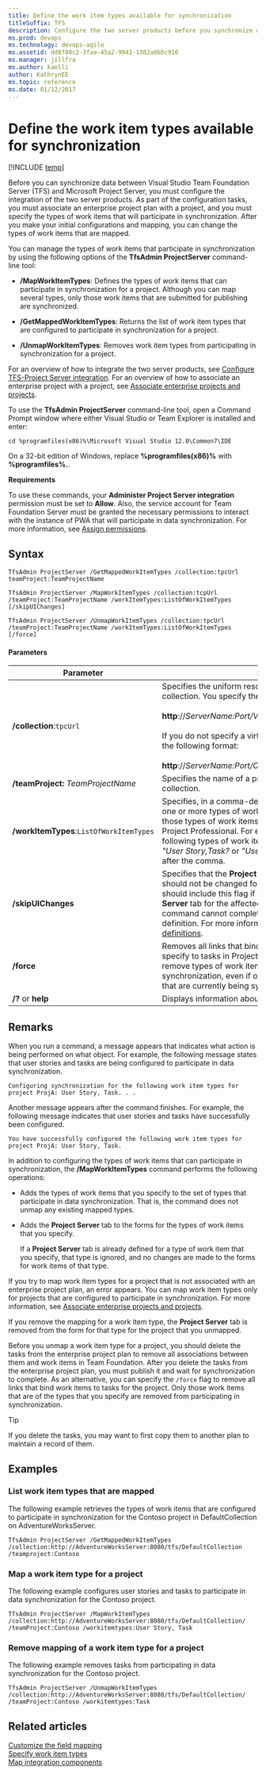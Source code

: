 ```yaml
---
title: Define the work item types available for synchronization
titleSuffix: TFS 
description: Configure the two server products before you synchronize data between Team Foundation Server & Project Server
ms.prod: devops
ms.technology: devops-agile
ms.assetid: dd8f80c2-3faa-45a2-9941-1382a8b5c910
ms.manager: jillfra
ms.author: kaelli
author: KathrynEE
ms.topic: reference
ms.date: 01/12/2017
---
```


# Define the work item types available for synchronization

[!INCLUDE [temp](../../_shared/tfs-ps-sync-header.md)]

<a name="Top"></a> Before you can synchronize data between Visual Studio Team Foundation Server (TFS) and Microsoft Project Server, you must configure the integration of the two server products. As part of the configuration tasks, you must associate an enterprise project plan with a project, and you must specify the types of work items that will participate in synchronization. After you make your initial configurations and mapping, you can change the types of work items that are mapped.  
  
 You can manage the types of work items that participate in synchronization by using the following options of the **TfsAdmin ProjectServer** command-line tool:  
  
-   **/MapWorkItemTypes**: Defines the types of work items that can participate in synchronization for a project. Although you can map several types, only those work items that are submitted for publishing are synchronized.  
  
-   **/GetMappedWorkItemTypes**: Returns the list of work item types that are configured to participate in synchronization for a project.  
  
-   **/UnmapWorkItemTypes**: Removes work item types from participating in synchronization for a project.  
  
 For an overview of how to integrate the two server products, see [Configure TFS-Project Server integration](configure-tfs-project-server-integration.md). For an overview of how to associate an enterprise project with a project, see [Associate enterprise projects and projects](manage-associations-enterprise-projects.md).  
  
 To use the **TfsAdmin ProjectServer** command-line tool, open a Command Prompt window where either Visual Studio or Team Explorer is installed and enter:  
  
```  
cd %programfiles(x86)%\Microsoft Visual Studio 12.0\Common7\IDE  
```  
  
 On a 32-bit edition of Windows, replace **%programfiles(x86)%** with **%programfiles%.**.  
  
 **Requirements**  
  
 To use these commands, your **Administer Project Server integration** permission must be set to **Allow**. Also, the service account for Team Foundation Server must be granted the necessary permissions to interact with the instance of PWA that will participate in data synchronization.  For more information, see [Assign permissions](assign-permissions-support-tfs-project-server-integration.md).  
   
  
## Syntax  
  
```  
TfsAdmin ProjectServer /GetMappedWorkItemTypes /collection:tpcUrl teamProject:TeamProjectName  
```  
  
```  
TfsAdmin ProjectServer /MapWorkItemTypes /collection:tcpUrl /teamProject:TeamProjectName /workItemTypes:ListOfWorkItemTypes [/skipUIChanges]  
```  
  
```  
TfsAdmin ProjectServer /UnmapWorkItemTypes /collection:tpcUrl /teamProject:TeamProjectName /workItemTypes:ListOfWorkItemTypes [/force]  
```  
  
#### Parameters  
  
|**Parameter**|**Description**|  
|-------------------|---------------------|  
|**/collection**:`tpcUrl`|Specifies the uniform resource locator (URL) of a project collection. You specify the URL in the following format:<br /><br /> **http**://*ServerName:Port/VirtualDirectoryName/CollectionName*<br /><br /> If you do not specify a virtual directory, you specify the URL in the following format:<br /><br /> **http**://*ServerName:Port/CollectionName*|  
|**/teamProject:** *TeamProjectName*|Specifies the name of a project that is defined in the project collection.|  
|**/workItemTypes**:`ListOfWorkItemTypes`|Specifies, in a comma-delimited list, the reference names of one or more types of work items. You should specify only those types of work items whose data you want to track in Project Professional. For example, you can specify the following types of work items to support an Agile process as *"User Story,Task?* or *"User Story,Task*. Do not include a space after the comma.|  
|**/skipUIChanges**|Specifies that the **Project Server** tab in the work item form should not be changed for the types that you specify. You should include this flag if you have customized the **Project Server** tab for the affected types or the `MapWorkItemTypes` command cannot complete. You can manually update a type definition. For more information, see [Added elements to WIT definitions](xml-elements-added-to-wit-definition.md).|  
|**/force**|Removes all links that bind work items of the types that you specify to tasks in Project. If you use this option, you can remove types of work items from participating in data synchronization, even if one or more work items of that type that are currently being synchronized.|  
|**/?** or **help**|Displays information about the command.|  
  
## Remarks  
 When you run a command, a message appears that indicates what action is being performed on what object. For example, the following message states that user stories and tasks are being configured to participate in data synchronization.  
  
```  
Configuring synchronization for the following work item types for project ProjA: User Story, Task. . .   
```  
  
 Another message appears after the command finishes. For example, the following message indicates that user stories and tasks have successfully been configured.  
  
```  
You have successfully configured the following work item types for project ProjA: User Story, Task.  
```  
  
 In addition to configuring the types of work items that can participate in synchronization, the **/MapWorkItemTypes** command performs the following operations:  
  
-   Adds the types of work items that you specify to the set of types that participate in data synchronization. That is, the command does not unmap any existing mapped types.  
  
-   Adds the **Project Server** tab to the forms for the types of work items that you specify.  
  
     If a **Project Server** tab is already defined for a type of work item that you specify, that type is ignored, and no changes are made to the forms for work items of that type.  
  
 If you try to map work item types for a project that is not associated with an enterprise project plan, an error appears. You can map work item types only for projects that are configured to participate in synchronization. For more information, see [Associate enterprise projects and projects](manage-associations-enterprise-projects.md).  
  
 If you remove the mapping for a work item type, the **Project Server** tab is removed from the form for that type for the project that you unmapped.  
  
 Before you unmap a work item type for a project, you should delete the tasks from the enterprise project plan to remove all associations between them and work items in Team Foundation. After you delete the tasks from the enterprise project plan, you must publish it and wait for synchronization to complete. As an alternative, you can specify the `/force` flag to remove all links that bind work items to tasks for the project. Only those work items that are of the types that you specify are removed from participating in synchronization.  
  
> [!TIP]
>  If you delete the tasks, you may want to first copy them to another plan to maintain a record of them.  
  
## Examples  
  
### List work item types that are mapped  
 The following example retrieves the types of work items that are configured to participate in synchronization for the Contoso project in DefaultCollection on AdventureWorksServer.  
  
```  
TfsAdmin ProjectServer /GetMappedWorkItemTypes /collection:http://AdventureWorksServer:8080/tfs/DefaultCollection /teamproject:Contoso  
```  
  
### Map a work item type for a project  
 The following example configures user stories and tasks to participate in data synchronization for the Contoso project.  
  
```  
TfsAdmin ProjectServer /MapWorkItemTypes /collection:http://AdventureWorksServer:8080/tfs/DefaultCollection/ /teamProject:Contoso /workitemtypes:User Story, Task 
```  
  
### Remove mapping of a work item type for a project  
 The following example removes tasks from participating in data synchronization for the Contoso project.  
  
```  
TfsAdmin ProjectServer /UnmapWorkItemTypes /collection:http://AdventureWorksServer:8080/tfs/DefaultCollection/ /teamProject:Contoso /workitemtypes:Task  
```  
  
## Related articles  
 [Customize the field mapping](customize-field-mapping-tfs-project-server.md)   
 [Specify work item types](specify-wits-to-synchronize.md)   
 [Map integration components](map-integration-components.md)